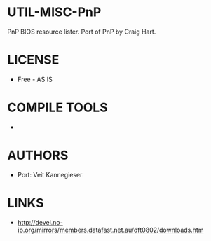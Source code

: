 UTIL-MISC-PnP
=============

PnP BIOS resource lister. Port of PnP by Craig Hart.

LICENSE
===============
* Free - AS IS

COMPILE TOOLS
===============
* 

AUTHORS
===============
* Port: Veit Kannegieser

LINKS
===============
* http://devel.no-ip.org/mirrors/members.datafast.net.au/dft0802/downloads.htm
